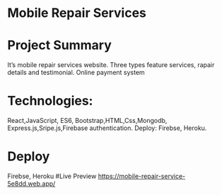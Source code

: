 # Mobile Repair Services
# Project Summary
It’s mobile repair services website.
Three types feature services, rapair details and testimonial.
Online payment system

# Technologies:
React,JavaScript, ES6, Bootstrap,HTML,Css,Mongodb, Express.js,Sripe.js,Firebase authentication.
Deploy: Firebse, Heroku.

# Deploy
Firebse, Heroku
#Live Preview
https://mobile-repair-service-5e8dd.web.app/
